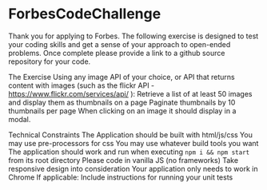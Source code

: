 # ForbesCodeChallenge

Thank you for applying to Forbes. The following exercise is designed to test your coding skills and get a sense of your approach to open-ended problems. Once complete please provide a link to a github source repository for your code.

The Exercise
Using any image API of your choice, or API that returns content with images (such as the flickr API -  https://www.flickr.com/services/api/ ):
Retrieve a list of at least 50 images and display them as thumbnails on a page
Paginate thumbnails by 10 thumbnails per page
When clicking on an image it should display in a modal.

Technical Constraints
The Application should be built with html/js/css
You may use pre-processors for css
You may use whatever build tools you want
The application should work and run when executing
`npm i && npm start` from its root directory
Please code in vanilla JS (no frameworks)
Take responsive design into consideration
Your application only needs to work in Chrome
If applicable: Include instructions for running your unit tests
